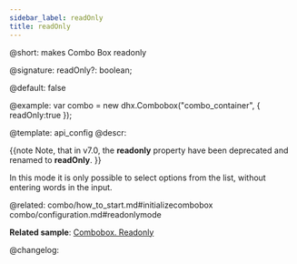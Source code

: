 ```yaml
---
sidebar_label: readOnly
title: readOnly
---          
```


@short: makes Combo Box readonly

@signature: readOnly?: boolean;

@default: false

@example: 
var combo = new dhx.Combobox("combo_container", { 
    readOnly:true
});

@template:	api_config
@descr: 

{{note Note, that in v7.0, the **readonly** property have been deprecated and renamed to **readOnly**. }}

In this mode it is only possible to select options from the list, without entering words in the input.

@related: combo/how_to_start.md#initializecombobox
combo/configuration.md#readonlymode

**Related sample**: [Combobox. Readonly](https://snippet.dhtmlx.com/igjsuf7y)

@changelog:
